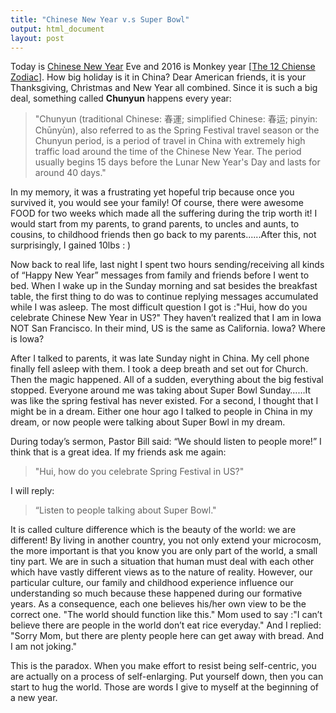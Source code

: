 ```yaml
---
title: "Chinese New Year v.s Super Bowl"
output: html_document
layout: post
---
```


Today is [Chinese New Year](https://en.wikipedia.org/wiki/Chinese_New_Year
) Eve and 2016 is Monkey year [[The 12 Chiense Zodiac](https://en.wikipedia.org/wiki/Zodiac
)]. How big holiday is it in China? Dear American friends, it is your Thanksgiving, Christmas and New Year all combined. Since it is such a big deal, something called **Chunyun** happens every year:

> "Chunyun (traditional Chinese: 春運; simplified Chinese: 春运; pinyin: Chūnyùn), also referred to as the Spring Festival travel season or the Chunyun period, is a period of travel in China with extremely high traffic load around the time of the Chinese New Year. The period usually begins 15 days before the Lunar New Year's Day and lasts for around 40 days."

In my memory, it was a frustrating yet hopeful trip because once you survived it, you would see your family! Of course, there were awesome FOOD for two weeks which made all the suffering during the trip worth it! I would start from my parents, to grand parents, to uncles and aunts,  to cousins, to childhood friends then go back to my parents......After this, not surprisingly, I gained 10lbs : )

Now back to real life, last night I spent two hours sending/receiving all kinds of “Happy New Year” messages from family and friends before I went to bed. When I wake up in the Sunday morning and sat besides the breakfast table, the first thing to do  was to continue replying messages accumulated while I was asleep. The most difficult question I got is :"Hui, how do you celebrate Chinese New Year in US?" They haven’t realized that I am in Iowa NOT San Francisco. In their mind, US is the same as California. Iowa? Where is Iowa? 

After I talked to parents, it was late Sunday night in China. My cell phone finally fell asleep with them. I took a deep breath and set out for Church. Then the magic happened. All of a sudden,  everything about the big festival stopped. Everyone around me was taking about Super Bowl Sunday……It was like the spring festival has never existed. For a second, I thought that I might be in a dream. Either one hour ago I talked to people in China in my dream, or now people were talking about Super Bowl in my dream.

During today’s sermon, Pastor Bill said: “We should listen to people more!” I think that is a great idea. If my friends ask me again: 

> "Hui, how do you celebrate Spring Festival in US?" 

I will reply: 

> “Listen to people talking about Super Bowl."

It is called culture difference which is the beauty of the world: we are different! By living in another country, you not only extend your microcosm, the more important is that you know you are only part of the world, a small tiny part.  We are in such a situation that human must deal with each other which have vastly different views as to the nature of reality. However, our particular culture, our family and childhood experience influence our understanding so much because these happened during our formative years. As a consequence, each one believes his/her own view to be the correct one. "The world should function like this." Mom used to say :"I can’t believe there are people in the world don’t eat rice everyday." And I replied: "Sorry Mom, but there are plenty people here can get away with bread. And I am not joking."

This is the paradox. When you make effort to resist being self-centric, you are actually on a process of self-enlarging. Put yourself down, then you can start to hug the world. Those are words I give to myself at the beginning of a new year.
